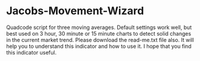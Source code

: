 # Jacobs-Movement-Wizard
Quadcode script for three moving averages. Default settings work well, but best used on 3 hour, 30 minute or 15 minute charts to detect solid changes in the current market trend.
Please download the read-me.txt file also. It will help you to understand this indicator and how to use it. I hope that you find this indicator useful. 

